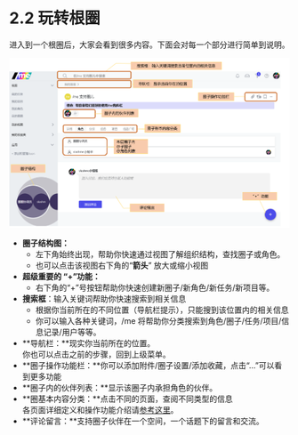 # 2.2 玩转根圈

进入到一个根圈后，大家会看到很多内容。下面会对每一个部分进行简单到说明。

![根圈界面介绍](../../.gitbook/assets/genquan2-1.png)

* **圈子结构图：**
  * 左下角始终出现，帮助你快速通过视图了解组织结构，查找圈子或角色。
  * 也可以点击该视图右下角的“**箭头**” 放大或缩小视图
* **超级重要的 “+”功能：**
  * 右下角的“+”号按钮帮助你快速创建新圈子/新角色/新任务/新项目等。
* **搜索框**：输入关键词帮助你快速搜索到相关信息
  * 根据你当前所在的不同位置（导航栏提示），只能搜到该位置内的相关信息
  * 你可以输入各种关键词，/me 将帮助你分类搜索到角色/圈子/任务/项目/信息记录/用户等等。
* **导航栏：**现实你当前所在的位置。\
  你也可以点击之前的步骤，回到上级菜单。
* **圈子操作功能栏：**你可以添加附件/圈子设置/添加收藏，点击“...”可以看到更多功能
* **圈子内的伙伴列表：**显示该圈子内承担角色的伙伴。
* **圈基本内容分类：**点击不同的页面，查阅不同类型的信息\
  各页面详细定义和操作功能介绍请[参考这里](../shi-yong-shou-ce/)。&#x20;
* **评论留言：**支持圈子伙伴在一个空间，一个话题下的留言和交流。
